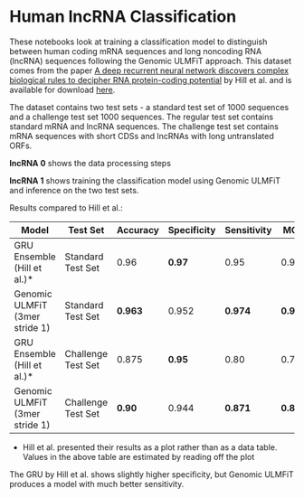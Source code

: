 # Human lncRNA Classification

These notebooks look at training a classification model to distinguish between human coding mRNA sequences and long noncoding RNA (lncRNA) 
sequences following the Genomic ULMFiT approach. This dataset comes from the paper 
[A deep recurrent neural network discovers complex biological rules to decipher RNA protein-coding potential](https://www.ncbi.nlm.nih.gov/pmc/articles/PMC6144860/) 
by Hill et al. and is available for download [here](https://osf.io/4htpy/). 

The dataset contains two test sets - a standard test set of 1000 sequences and a challenge test set 1000 sequences. The regular test set contains standard mRNA and lncRNA sequences. The challenge test set contains mRNA sequences with short CDSs and lncRNAs with long untranslated ORFs.

__lncRNA 0__ shows the data processing steps

__lncRNA 1__ shows training the classification model using Genomic ULMFiT and inference on the two test sets.

Results compared to Hill et al.:

| Model                          	| Test Set           	| Accuracy 	| Specificity 	| Sensitivity 	| MCC   	|
|--------------------------------	|--------------------	|----------	|-------------	|-------------	|-------	|
| GRU Ensemble (Hill et al.)*     | Standard Test Set  	|   0.96   	|     __0.97__    	|     0.95     	|  0.92 	|
| Genomic ULMFiT (3mer stride 1) 	| Standard Test Set  	|   __0.963__  	|    0.952    	|    __0.974__    	| __0.926__ 	|
| GRU Ensemble (Hill et al.)*     | Challenge Test Set 	|   0.875   	|     __0.95__    	|     0.80    	|  0.75 	|
| Genomic ULMFiT (3mer stride 1) 	| Challenge Test Set 	|   __0.90__   	|    0.944    	|    __0.871__    	| __0.817__ 	|

* Hill et al. presented their results as a plot rather than as a data table. Values in the above table are estimated by reading off the plot

The GRU by Hill et al. shows slightly higher specificity, but Genomic ULMFiT produces a model with much better sensitivity. 
